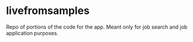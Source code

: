 # livefromsamples
Repo of portions of the code for the app. Meant only for job search and job application purposes.
